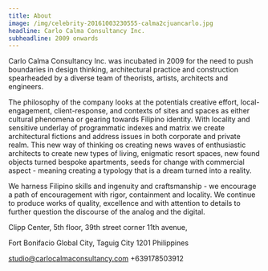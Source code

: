 ```yaml
---
title: About
image: /img/celebrity-20161003230555-calma2cjuancarlo.jpg
headline: Carlo Calma Consultancy Inc.
subheadline: 2009 onwards
---
```

Carlo Calma Consultancy Inc. was incubated in 2009 for the need to push boundaries in design thinking, architectural practice and construction spearheaded by a diverse team of theorists, artists, architects and engineers.



The philosophy of the company looks at the potentials creative effort, local-engagement, client-response, and contexts of sites and spaces as either cultural phenomena or gearing towards Filipino identity. With locality and sensitive underlay of programmatic indexes and matrix we create architectural fictions and address issues in both corporate and private realm. This new way of thinking os creating news waves of enthusiastic architects to create new types of living, enigmatic resort spaces, new found objects turned bespoke apartments, seeds for change with commercial aspect - meaning creating a typology that is a dream turned into a reality.



We harness Filipino skills and ingenuity and craftsmanship - we encourage a path of encouragement with rigor, containment and locality. We continue to produce works of quality, excellence and with attention to details to further question the discourse of the analog and the digital.



Clipp Center, 5th floor, 39th street corner 11th avenue,

Fort Bonifacio Global City, Taguig City 1201 Philippines



studio@carlocalmaconsultancy.com +639178503912
